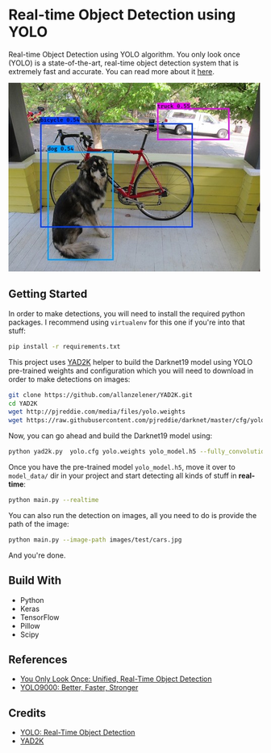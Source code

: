 # Real-time Object Detection using YOLO

Real-time Object Detection using YOLO algorithm. You only look once (YOLO) is a state-of-the-art, real-time object detection system that is extremely fast and accurate. You can read more about it [here](https://pjreddie.com/darknet/yolo/).

![YOLOv2](./images/yolo.jpg)

## Getting Started

In order to make detections, you will need to install the required python packages. I recommend using `virtualenv` for this one if you're into that stuff:

```bash
pip install -r requirements.txt
```

This project uses [YAD2K](https://github.com/allanzelener/YAD2K) helper to build the Darknet19 model using YOLO pre-trained weights and configuration which you will need to download in order to make detections on images:

```bash
git clone https://github.com/allanzelener/YAD2K.git
cd YAD2K
wget http://pjreddie.com/media/files/yolo.weights
wget https://raw.githubusercontent.com/pjreddie/darknet/master/cfg/yolo.cfg
```

Now, you can go ahead and build the Darknet19 model using:

```bash
python yad2k.py  yolo.cfg yolo.weights yolo_model.h5 --fully_convolutional
```

Once you have the pre-trained model `yolo_model.h5`, move it over to `model_data/` dir in your project and start detecting all kinds of stuff in **real-time**:

```bash
python main.py --realtime
```

You can also run the detection on images, all you need to do is provide the path of the image:

```bash
python main.py --image-path images/test/cars.jpg
```

And you're done.

## Build With

* Python
* Keras
* TensorFlow
* Pillow
* Scipy

## References

* [You Only Look Once: Unified, Real-Time Object Detection](https://arxiv.org/abs/1506.02640)
* [YOLO9000: Better, Faster, Stronger](https://arxiv.org/abs/1612.08242)

## Credits

* [YOLO: Real-Time Object Detection](https://pjreddie.com/darknet/yolo/)
* [YAD2K](https://github.com/allanzelener/YAD2K)